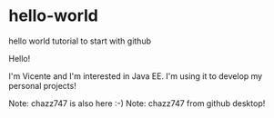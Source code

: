 # hello-world
hello world tutorial to start with github

Hello!

I'm Vicente and I'm interested in Java EE. I'm using it to develop my personal projects!

Note: chazz747 is also here :-)
Note: chazz747 from github desktop!

